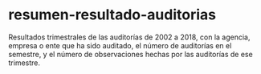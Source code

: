 # resumen-resultado-auditorias
Resultados trimestrales de las auditorías de 2002 a 2018, con la agencia, empresa o ente que ha sido auditado, el número de auditorías en el semestre, y el número de observaciones hechas por las auditorías de ese trimestre.
